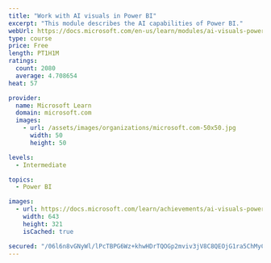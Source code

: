 ```yaml
---
title: "Work with AI visuals in Power BI"
excerpt: "This module describes the AI capabilities of Power BI."
webUrl: https://docs.microsoft.com/en-us/learn/modules/ai-visuals-power-bi/
type: course
price: Free
length: PT1H1M
ratings:
  count: 2080
  average: 4.708654
heat: 57

provider:
  name: Microsoft Learn
  domain: microsoft.com
  images:
    - url: /assets/images/organizations/microsoft.com-50x50.jpg
      width: 50
      height: 50

levels:
  - Intermediate

topics:
  - Power BI

images:
  - url: https://docs.microsoft.com/learn/achievements/ai-visuals-power-bi-social.png
    width: 643
    height: 321
    isCached: true

secured: "/06l6n8vGNyWl/lPcTBPG6Wz+khwHDrTQOGp2mviv3jV8C8QEOjG1ra5ChMyC55gcio6Nz+a27CL7RHmxYYpIcRuM4Exow6HK4WGwMysuco96ZffwsiqoCR4L/uVm1hZeK+S9fhieI2aGk/qV/1yJcQYvILqv4+4vRG1+Ex3+QxIVzMVI9Bsl+60wT6pE3QLopy+f2mh07Q5XuBh54dVvx7f8fh9gDTqtSLUK5WsxBFIadGLQGr7zur7vma49J/7pgErD/s0FGKS9zY13t4VEyyqEEOk3t4BzpTAt9Nivpw4RwU/ZIn+VElF6w+I1w/HyEU04hnNPEUeDY8MJT/0xAuD+A7dfEc5h+W2/tDr96kAjV7fAbBjhLsJJi3UYRTgmGZ0vV/eVoTrrRDWCNYhzL+bmFCZFvox8/PjTBk62UQ=;SN6ncPTJKJzNDi/PxX8f2A=="
---
```


